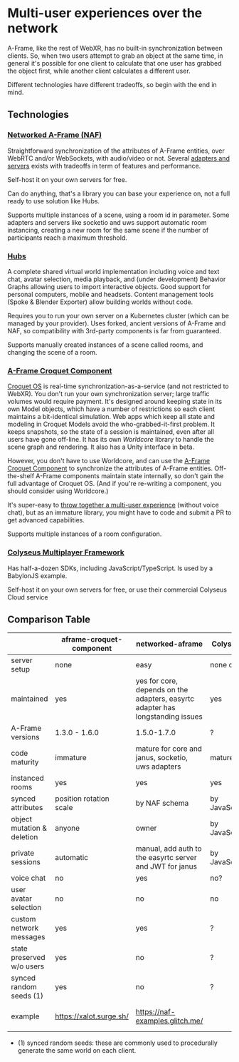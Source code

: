 # Multi-user experiences over the network

A-Frame, like the rest of WebXR, has no built-in synchronization between clients.
So, when two users attempt to grab an object at the same time, in general it's possible for one client to calculate that one user has grabbed the object first, while another client calculates a different user.

Different technologies have different tradeoffs, so begin with the end in mind.

## Technologies

### [Networked A-Frame (NAF)](https://github.com/networked-aframe/networked-aframe)

Straightforward synchronization of the attributes of A-Frame entities, over WebRTC and/or WebSockets, with audio/video or not.
Several [adapters and servers](https://github.com/networked-aframe/networked-aframe?tab=readme-ov-file#adapters) exists with tradeoffs in term of features and performance.

Self-host it on your own servers for free.

Can do anything, that's a library you can base your experience on, not a full ready to use solution like Hubs.

Supports multiple instances of a scene, using a room id in parameter. Some adapters and servers like socketio and uws support automatic room instancing, creating a new room for the same scene if the number of participants reach a maximum threshold.

### [Hubs](https://hubsfoundation.org/)

A complete shared virtual world implementation including voice and text chat, avatar selection, media playback, and (under development) Behavior Graphs allowing users to import interactive objects.
Good support for personal computers, mobile and headsets.
Content management tools (Spoke & Blender Exporter) allow building worlds without code.

Requires you to run your own server on a Kubernetes cluster (which can be managed by your provider).
Uses forked, ancient versions of A-Frame and NAF, so compatibility with 3rd-party components is far from guaranteed.

Supports manually created instances of a scene called rooms, and changing the scene of a room.

### [A-Frame Croquet Component](https://github.com/NikolaySuslov/aframe-croquet-component)

[Croquet OS](https://croquet.studio/docs/) is real-time synchronization-as-a-service (and not restricted to WebXR).
You don't run your own synchronization server; large traffic volumes would require payment.
It's designed around keeping state in its own Model objects, which have a number of restrictions so each client maintains a bit-identical simulation.
Web apps which keep all state and modeling in Croquet Models avoid the who-grabbed-it-first problem.
It keeps snapshots, so the state of a session is maintained, even after all users have gone off-line.
It has its own _Worldcore_ library to handle the scene graph and rendering.
It also has a Unity interface in beta.

However, you don't have to use Worldcore, and can use the [A-Frame Croquet Component](https://github.com/NikolaySuslov/aframe-croquet-component) to synchronize the attributes of A-Frame entities.
Off-the-shelf A-Frame components maintain state internally, so don't gain the full advantage of Croquet OS.
(And if you're re-writing a component, you should consider using Worldcore.)

It's super-easy to [throw together a multi-user experience](https://github.com/NikolaySuslov/aframe-croquet-component#how-to-share-an-entity-in-an-a-frame-scene-with-other-users) (without voice chat), but as an immature library, you might have to code and submit a PR to get advanced capabilities.

Supports multiple instances of a room configuration.

### [Colyseus Multiplayer Framework](https://docs.colyseus.io/)

Has half-a-dozen SDKs, including JavaScript/TypeScript. Is used by a BabylonJS example.

Self-host it on your own servers for free, or use their commercial Colyseus Cloud service

## Comparison Table

|                            | aframe-croquet-component | networked-aframe                                                               | Colyseus      | Hubs w/ custom A-Frame client                                               |
| -------------------------- | ------------------------ | ------------------------------------------------------------------------------ | ------------- | --------------------------------------------------------------------------- |
| server setup               | none                     | easy                                                                           | none or ?     | medium (Kubernetes cluster required)                                        |
| maintained                 | yes                      | yes for core, depends on the adapters, easyrtc adapter has longstanding issues | yes           | yes                                                                         |
| A-Frame versions           | 1.3.0 - 1.6.0            | 1.5.0-1.7.0                                                                    | ?             | forked, primitives removed, new features won't use A-Frame                  |
| code maturity              | immature                 | mature for core and janus, socketio, uws adapters                              | mature?       | mature                                                                      |
| instanced rooms            | yes                      | yes                                                                            | yes           | yes                                                                         |
| synced attributes          | position rotation scale  | by NAF schema                                                                  | by JavaScript | by NAF schema                                                               |
| object mutation & deletion | anyone                   | owner                                                                          | by JavaScript | owner                                                                       |
| private sessions           | automatic                | manual, add auth to the easyrtc server and JWT for janus                       | by JavaScript | automatic                                                                   |
| voice chat                 | no                       | yes                                                                            | no?           | yes                                                                         |
| user avatar selection      | no                       | no                                                                             | no            | yes                                                                         |
| custom network messages    | yes                      | yes                                                                            | ?             | yes                                                                         |
| state preserved w/o users  | yes                      | no                                                                             | ?             | no, but you can pin objects to keep them                                    |
| synced random seeds (1)    | yes                      | no                                                                             | ?             | no                                                                          |
| example                    | https://xalot.surge.sh/  | https://naf-examples.glitch.me/                                                |               | https://hfk-virtual.space/ZBoNiw6/aussenbereich?newLoader=#Waypoint-Eingang |

- (1) synced random seeds: these are commonly used to procedurally generate the same world on each client.
